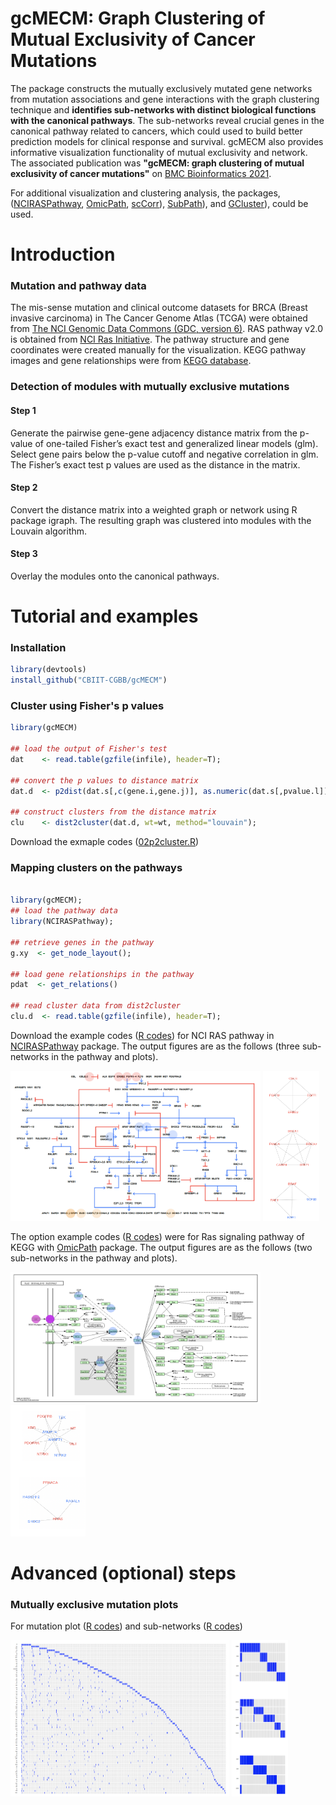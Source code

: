 # gcMECM: Graph Clustering of Mutual Exclusivity of Cancer Mutations 

The package constructs the mutually exclusively mutated gene networks from mutation associations and gene interactions with the graph clustering technique 
and **identifies sub-networks with distinct biological functions with the canonical pathways**. The sub-networks reveal 
crucial genes in the canonical pathway related to cancers, which could used to build better prediction models for clinical response and survival. 
gcMECM also provides informative visualization functionality of mutual exclusivity and network. The associated publication was **"gcMECM: graph clustering of mutual exclusivity of cancer mutations"** on [BMC Bioinformatics 2021](https://bmcbioinformatics.biomedcentral.com/articles/10.1186/s12859-021-04505-w).


For additional visualization and clustering analysis, the packages, ([NCIRASPathway](https://github.com/CBIIT-CGR/NCIRASPathway), [OmicPath](https://github.com/CBIIT-CGR/OmicPath), [scCorr](https://github.com/CBIIT-CGR/scCorr)), [SubPath](https://github.com/CBIIT-CGR/SubPath)), and [GCluster](https://github.com/CBIIT-CGR/GCluster)), could be used. 

# Introduction

### Mutation and pathway data
The mis-sense mutation and clinical outcome datasets for BRCA (Breast invasive carcinoma) in The Cancer Genome Atlas (TCGA) were obtained from [The NCI Genomic Data Commons (GDC, version 6)](https://portal.gdc.cancer.gov). RAS pathway v2.0 is obtained from [NCI Ras Initiative](https://www.cancer.gov/research/key-initiatives/ras/ras-central/blog/2015/ras-pathway-v2). The pathway structure and gene coordinates were created manually for the visualization. KEGG pathway images and gene relationships were from [KEGG database](https://www.genome.jp/kegg/pathway.html).

### Detection of modules with mutually exclusive mutations 
#### Step 1
Generate the pairwise gene-gene adjacency distance matrix from the p-value of one-tailed Fisher’s exact test and generalized linear models (glm). Select gene pairs below the p-value cutoff and negative correlation in glm. The Fisher’s exact test p values are used as the distance in the matrix.
#### Step 2
Convert the distance matrix into a weighted graph or network using R package igraph. The resulting graph was clustered into modules with the Louvain algorithm. 
#### Step 3
Overlay the modules onto the canonical pathways.

# Tutorial and examples
### Installation
``` r
library(devtools)
install_github("CBIIT-CGBB/gcMECM")
``` 
  
### Cluster using Fisher's p values
```r
library(gcMECM)

## load the output of Fisher's test
dat    <- read.table(gzfile(infile), header=T);

## convert the p values to distance matrix
dat.d  <- p2dist(dat.s[,c(gene.i,gene.j)], as.numeric(dat.s[,pvalue.l]));

## construct clusters from the distance matrix 
clu    <- dist2cluster(dat.d, wt=wt, method="louvain");
```
Download the exmaple codes ([02p2cluster.R](examples/02p2cluster.R))
### Mapping clusters on the pathways
```r

library(gcMECM);
## load the pathway data
library(NCIRASPathway);

## retrieve genes in the pathway
g.xy  <- get_node_layout();

## load gene relationships in the pathway
pdat  <- get_relations()

## read cluster data from dist2cluster
clu.d  <- read.table(gzfile(infile), header=T);
```
Download the example codes ([R codes](examples/03cluster_map.R)) for NCI RAS pathway in [NCIRASPathway](https://github.com/CBIIT-CGR/NCIRASPathway) package. The output figures are as the follows (three sub-networks in the pathway and plots).

<img src="examples/03_1cluster_map.png" width="400" height="240">  <img src="examples/03_2cluster_map.png" width="90" height="240">
  
The option example codes ([R codes](examples/05kegg_pathway.R)) were for Ras signaling pathway of KEGG with [OmicPath](https://github.com/CBIIT-CGR/OmicPath) package. The output figures are as the follows (two sub-networks in the pathway and plots).

<img src="examples/05kegg_map.png" width="400" height="210">  <img src="examples/05kegg_network.png" width="120" height="210">

# Advanced (optional) steps
### Mutually exclusive mutation plots
For mutation plot ([R codes](examples/04_1plot_ME.R)) and sub-networks ([R codes](examples/04_2plot_ME.R))

<img src="examples/04_1plot_ME.png" width="350" height="250">  <img src="examples/04_2plot_ME.png" width="90" height="250">


